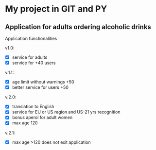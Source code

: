 # My project in GIT and PY


## Application for adults ordering alcoholic drinks


Application functionalities

v1.0:
- [x] service for adults
- [x] service for +40 users

v.1.1:
- [x] age limit without warnings +50
- [x] better service for users +50

v.2.0:
- [x] translation to English
- [x] service for EU or US region and US-21 yrs recognition
- [x] bonus aperol for adult women
- [x] max age 120

v.2.1:
- [x] max age >120 does not exit application
